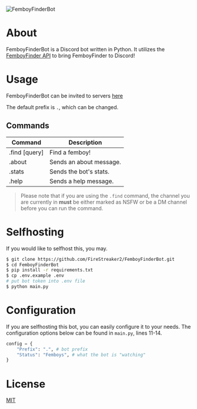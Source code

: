 ![FemboyFinderBot](https://socialify.git.ci/FireStreaker2/FemboyFinderBot/image?description=1&forks=1&issues=1&logo=https%3A%2F%2Fi.pinimg.com%2F736x%2F50%2F77%2F1f%2F50771f45b1c015cfbb8b0853ba7b8521.jpg&name=1&owner=1&pulls=1&stargazers=1&theme=Dark)

# About
FemboyFinderBot is a Discord bot written in Python. It utilizes the <a href="https://github.com/FireStreaker2/FemboyFinder#api">FemboyFinder API</a> to bring FemboyFinder to Discord!

# Usage
FemboyFinderBot can be invited to servers <a href="https://discord.com/oauth2/authorize?&client_id=1132490986736582736&scope=bot&permissions=274877908992">here</a>

The default prefix is ``.``, which can be changed.

## Commands
| Command        | Description             |
| ---------------|-------------------------|
| .find [query]  | Find a femboy!          |
| .about         | Sends an about message. |
| .stats         | Sends the bot's stats.  |
| .help          | Sends a help message.   |

> Please note that if you are using the ``.find`` command, the channel you are currently in **must** be either marked as NSFW or be a DM channel before you can run the command.

# Selfhosting
If you would like to selfhost this, you may.
```bash
$ git clone https://github.com/FireStreaker2/FemboyFinderBot.git
$ cd FemboyFinderBot
$ pip install -r requirements.txt
$ cp .env.example .env
# put bot token into .env file 
$ python main.py
```

# Configuration
If you are selfhosting this bot, you can easily configure it to your needs. The configuration options below can be found in ``main.py``, lines 11-14.
```py
config = {
    "Prefix": ".", # bot prefix
    "Status": "Femboys", # what the bot is "watching" 
}
```

# License
<a href="https://github.com/FireStreaker2/FemboyFinderBot/blob/main/LICENSE">MIT</a>
